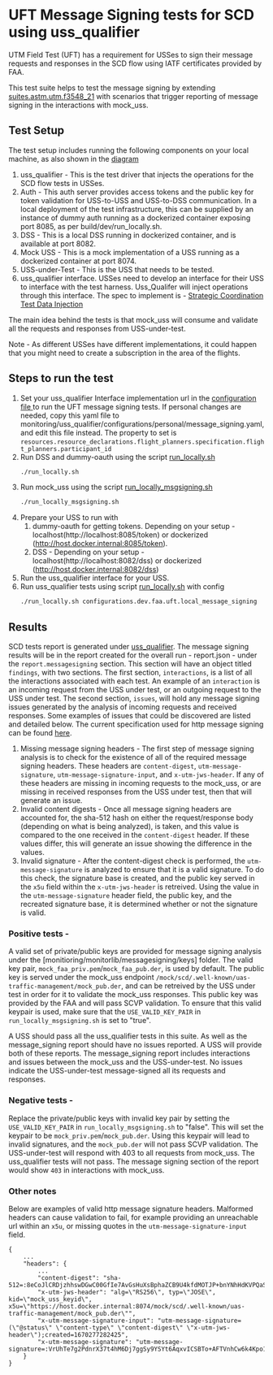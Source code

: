 # UFT Message Signing tests for SCD using uss_qualifier

UTM Field Test (UFT) has a requirement for USSes to sign their message requests
and responses in the SCD flow using IATF certificates provided by FAA.

This test suite helps to test the message signing by extending [suites.astm.utm.f3548_21](monitoring/uss_qualifier/suites/astm/utm/f3548_21.yaml)
with scenarios that trigger reporting of message signing in the interactions with mock_uss.

## Test Setup

The test setup includes running the following components on your local machine, as also shown in the [diagram](./InterUss_Test_Harness_With_Message_Signing.png)

1. uss_qualifier - This is the test driver that injects the operations for the SCD flow tests in USSes.
2. Auth - This auth server provides access tokens and the public key for token validation for USS-to-USS and USS-to-DSS communication. In a local deployment of the test infrastructure, this can be supplied by an instance of dummy auth running as a dockerized container exposing port 8085, as per build/dev/run_locally.sh.
3. DSS - This is a local DSS running in dockerized container, and is available at port 8082.
4. Mock USS - This is a mock implementation of a USS running as a dockerized container at port 8074.
5. USS-under-Test - This is the USS that needs to be tested.
6. uss_qualifier interface. USSes need to develop an interface for their USS
to interface with the test harness. Uss_Qualifer will inject operations through this interface. The spec to
implement is - [Strategic Coordination Test Data Injection](https://github.com/interuss/automated_testing_interfaces/blob/fa3a5f544161c408f50255630a23b670c74a67d1/scd/v1/scd.yaml)

The main idea behind the tests is that mock_uss will consume and validate all the requests and responses from USS-under-test.

Note - As different USSes have different implementations, it could happen that you might need to create a subscription in the area of the flights.

## Steps to run the test

1. Set your uss_qualifier Interface implementation url in the [configuration file ](monitoring/uss_qualifier/configurations/dev/faa/uft/local_message_signing.yaml )to run the UFT message signing tests. If personal changes are needed, copy this yaml file to monitoring/uss_qualifier/configurations/personal/message_signing.yaml, and edit this file instead.
The property to set is `resources.resource_declarations.flight_planners.specification.flight_planners.participant_id`
2. Run DSS and dummy-oauth using the script [run_locally.sh](build/dev/run_locally.sh)
    ```bash
    ./run_locally.sh
    ```
3. Run mock_uss using the script [run_locally_msgsigning.sh](monitoring/mock_uss/run_locally_msgsigning.sh)
    ```bash
   ./run_locally_msgsigning.sh
    ```
4. Prepare your USS to run with
   1. dummy-oauth for getting tokens. Depending on your setup - localhost(http://localhost:8085/token) or dockerized (http://host.docker.internal:8085/token).
   2. DSS - Depending on your setup - localhost(http://localhost:8082/dss) or dockerized (http://host.docker.internal:8082/dss)
5. Run the uss_qualifier interface for your USS.
6. Run uss_qualifier tests using script [run_locally.sh](monitoring/uss_qualifier/run_locally.sh) with config
    ```bash
   ./run_locally.sh configurations.dev.faa.uft.local_message_signing
   ```

## Results
SCD tests report is generated under [uss_qualifier](monitoring/uss_qualifier).
The message signing results will be in the report created for the overall run - report.json - under the `report.messagesigning` section. This section will have an object titled `findings`, with two sections. The first section, `interactions`, is a list of all the interactions associated with each test. An example of an `interaction` is an incoming request from the USS under test, or an outgoing request to the USS under test. The second section, `issues`, will hold any message signing issues generated by the analysis of incoming requests and received responses. Some examples of issues that could be discovered are listed and detailed below. The current specification used for http message signing can be found [here](https://datatracker.ietf.org/doc/html/draft-ietf-httpbis-message-signatures-11).  

1. Missing message signing headers - The first step of message signing analysis is to check for the existence of all of the required message signing headers. These headers are `content-digest`, `utm-message-signature`, `utm-message-signature-input`, and `x-utm-jws-header`. If any of these headers are missing in incoming requests to the mock_uss, or are missing in received responses from the USS under test, then that will generate an issue.
2. Invalid content digests - Once all message signing headers are accounted for, the sha-512 hash on either the request/response body (depending on what is being analyzed), is taken, and this value is compared to the one received in the `content-digest` header. If these values differ, this will generate an issue showing the difference in the values. 
3. Invalid signature - After the content-digest check is performed, the `utm-message-signature` is analyzed to ensure that it is a valid signature. To do this check, the signature base is created, and the public key served in the `x5u` field within the `x-utm-jws-header` is retreived. Using the value in the `utm-message-signature` header field, the public key, and the recreated signature base, it is determined whether or not the signature is valid.


### Positive tests -
A valid set of private/public keys are provided for message signing analysis under the [monitioring/monitorlib/messagesigning/keys] folder. The valid key pair, `mock_faa_priv.pem`/`mock_faa_pub.der`, is used by default. The public key is served under the mock_uss endpoint `/mock/scd/.well-known/uas-traffic-management/mock_pub.der`, and can be retreived by the USS under test in order for it to validate the mock_uss responses. This public key was provided by the FAA and will pass SCVP validation. To ensure that this valid keypair is used, make sure that the `USE_VALID_KEY_PAIR` in `run_locally_msgsigning.sh` is set to "true". 


A USS should pass all the uss_qualifier tests in this suite.
As well as the message_signing report should have no issues reported. A USS will provide both of these reports.
The message_signing report includes interactions and issues between the mock_uss and the USS-under-test.
No issues indicate the USS-under-test message-signed all its requests and responses.


### Negative tests -
Replace the private/public keys with invalid key pair by setting the `USE_VALID_KEY_PAIR` in `run_locally_msgsigning.sh` to "false". This will set the keypair to be `mock_priv.pem`/`mock_pub.der`. Using this keypair will lead to invalid signatures, and the `mock_pub.der` will not pass SCVP validation.
The USS-under-test will respond with 403 to all requests from mock_uss. The uss_qualifier tests will not pass.
The message signing section of the report would show `403` in interactions with mock_uss.


### Other notes
Below are examples of valid http message signature headers. Malformed headers can cause validation to fail, for example providing an unreachable url within an `x5u`, or missing quotes in the `utm-message-signature-input` field.


```
{
    ...
    "headers": {
        ...
        "content-digest": "sha-512=:8eCoJlCRDjzhhswDGwC00GfIe7AvGsHuXsBphaZCB9U4kfdMOTJP+bnYNhHdKVPQaSWxTjuim3ywMxh+kIA25w==:",
        "x-utm-jws-header": "alg=\"RS256\", typ=\"JOSE\", kid=\"mock_uss_keyid\", x5u=\"https://host.docker.internal:8074/mock/scd/.well-known/uas-traffic-management/mock_pub.der\"",
        "x-utm-message-signature-input": "utm-message-signature=(\"@status\" \"content-type\" \"content-digest\" \"x-utm-jws-header\");created=1670277282425",
        "x-utm-message-signature": "utm-message-signature=:VrUhTe7g2PdnrX37t4hM6Dj7ggSy9YSYt6AqxvICSBTo+AFTVnhCw6k4Kpo1udVboepVYzYC4MHdjaGoTQ6hDT4gvH63QB3JyEqjs0TrAxFj78D5Rau7Sysku18Y/MJG1/cta7DRekdBQJnhFks0aIYzPTizYt0tUL9jx3yybyuK7jTNdtsFmN5qQDs2upTe0ivQjOWggGACMF1yxMZBsGmPLs24E5LssAfSpa1qunnWQNukMHYxtJ+GFMhAV4LDLsO3QQRidKhuhndqittYrGGujQwSz6WSaO8D+4DjR8vpWeR14JnwEIoS2oS6DiyX4fHMB296ai/tkbzklkbe5g==:"
    }
}
```
